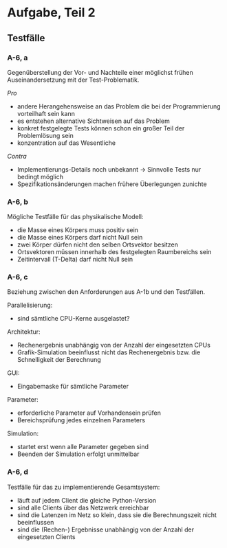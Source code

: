 # Aufgabe, Teil 2

## Testfälle

### A-6, a

Gegenüberstellung der Vor- und Nachteile einer möglichst frühen Auseinandersetzung mit der Test-Problematik.

*Pro*
 - andere Herangehensweise an das Problem die bei der Programmierung vorteilhaft sein kann
 - es entstehen alternative Sichtweisen auf das Problem
 - konkret festgelegte Tests können schon ein großer Teil der Problemlösung sein
 - konzentration auf das Wesentliche

*Contra*
 - Implementierungs-Details noch unbekannt -> Sinnvolle Tests nur bedingt möglich 
 - Spezifikationsänderungen machen frühere Überlegungen zunichte


### A-6, b

Mögliche Testfälle für das physikalische Modell:

- die Masse eines Körpers muss positiv sein
- die Masse eines Körpers darf nicht Null sein
- zwei Körper dürfen nicht den selben Ortsvektor besitzen
- Ortsvektoren müssen innerhalb des festgelegten Raumbereichs sein
- Zeitintervall (T-Delta) darf nicht Null sein


### A-6, c

Beziehung zwischen den Anforderungen aus A-1b und den Testfällen.

Parallelisierung:
 - sind sämtliche CPU-Kerne ausgelastet?

Architektur:
 - Rechenergebnis unabhängig von der Anzahl der eingesetzten CPUs
 - Grafik-Simulation beeinflusst nicht das Rechenergebnis bzw. die Schnelligkeit der Berechnung

GUI:
 - Eingabemaske für sämtliche Parameter

Parameter:
 - erforderliche Parameter auf Vorhandensein prüfen
 - Bereichsprüfung jedes einzelnen Parameters

Simulation:
 - startet erst wenn alle Parameter gegeben sind
 - Beenden der Simulation erfolgt unmittelbar


### A-6, d

Testfälle für das zu implementierende Gesamtsystem:

- läuft auf jedem Client die gleiche Python-Version
- sind alle Clients über das Netzwerk erreichbar
- sind die Latenzen im Netz so klein, dass sie die Berechnungszeit nicht beeinflussen
- sind die (Rechen-) Ergebnisse unabhängig von der Anzahl der eingesetzten Clients

